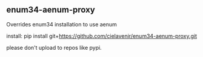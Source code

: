 ## enum34-aenum-proxy

Overrides enum34 installation to use aenum

install: pip install git+https://github.com/cielavenir/enum34-aenum-proxy.git

please don't upload to repos like pypi.
